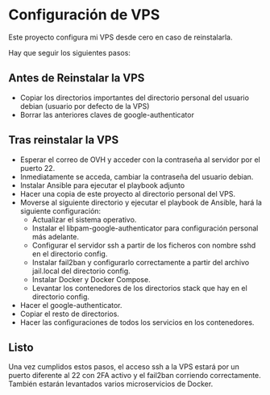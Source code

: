 # Configuración de VPS

Este proyecto configura mi VPS desde cero en caso de reinstalarla.

Hay que seguir los siguientes pasos:

## Antes de Reinstalar la VPS

* Copiar los directorios importantes del directorio personal del usuario debian (usuario por defecto de la VPS)
* Borrar las anteriores claves de google-authenticator

## Tras reinstalar la VPS

* Esperar el correo de OVH y acceder con la contraseña al servidor por el puerto 22.
* Inmediatamente se acceda, cambiar la contraseña del usuario debian.
* Instalar Ansible para ejecutar el playbook adjunto
* Hacer una copia de este proyecto al directorio personal del VPS.
* Moverse al siguiente directorio y ejecutar el playbook de Ansible, hará la siguiente configuración:
    * Actualizar el sistema operativo.
    * Instalar el libpam-google-authenticator para configuración personal más adelante.
    * Configurar el servidor ssh a partir de los ficheros con nombre sshd en el directorio config.
    * Instalar fail2ban y configurarlo correctamente a partir del archivo jail.local del directorio config.
    * Instalar Docker y Docker Compose.
    * Levantar los contenedores de los directorios stack que hay en el directorio config.
* Hacer el google-authenticator.
* Copiar el resto de directorios.
* Hacer las configuraciones de todos los servicios en los contenedores.
## Listo
Una vez cumplidos estos pasos, el acceso ssh a la VPS estará por un puerto diferente al 22 con 2FA activo y el fail2ban corriendo correctamente. También estarán levantados varios microservicios de Docker.